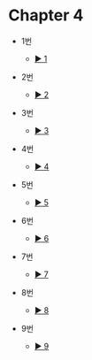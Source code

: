 # Chapter 4

- 1번
  - [▶️ 1](practice4-1.html)
  
- 2번
  - [▶️ 2](practice4-2.html)
 
- 3번
  - [▶️ 3](practice4-3.html)

- 4번
  - [▶️ 4](practice4-4.html)

- 5번
  - [▶️ 5](practice4-5.html)

- 6번
  - [▶️ 6](practice4-6.html)

- 7번
  - [▶️ 7](practice4-7.html)
  
- 8번
  - [▶️ 8](practice4-8.html)

- 9번
  - [▶️ 9](practice4-9.html)
